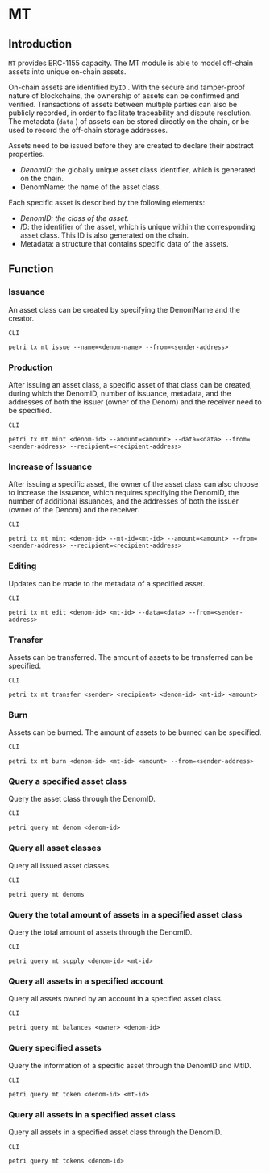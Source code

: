 # MT

## Introduction

`MT` provides ERC-1155 capacity. The MT module is able to model off-chain assets into unique on-chain assets.

On-chain assets are identified by`ID` . With the secure and tamper-proof nature of blockchains, the ownership of assets can be confirmed and verified. Transactions of assets between multiple parties can also be publicly recorded, in order to facilitate traceability and dispute resolution. The metadata (`data` ) of assets can be stored directly on the chain, or be used to record the off-chain storage addresses.

Assets need to be issued before they are created to declare their abstract properties.

* *DenomID*: the globally unique asset class identifier, which is generated on the chain.
* DenomName: the name of the asset class.

Each specific asset is described by the following elements:

* *DenomID: the class of the asset.*
* *ID*: the identifier of the asset, which is unique within the corresponding asset class. This ID is also generated on the chain.
* Metadata: a structure that contains specific data of the assets.

## Function

### Issuance

An asset class can be created by specifying the DenomName and the creator.

`CLI`

```plain
petri tx mt issue --name=<denom-name> --from=<sender-address>
```

### Production

After issuing an asset class, a specific asset of that class can be created, during which the DenomID, number of issuance, metadata, and the addresses of both the issuer (owner of the Denom) and the receiver need to be specified.

`CLI`

```plain
petri tx mt mint <denom-id> --amount=<amount> --data=<data> --from=<sender-address> --recipient=<recipient-address>
```

### Increase of Issuance

After issuing a specific asset, the owner of the asset class can also choose to increase the issuance, which requires specifying the DenomID, the number of additional issuances, and the addresses of both the issuer (owner of the Denom) and the receiver.

`CLI`

```plain
petri tx mt mint <denom-id> --mt-id=<mt-id> --amount=<amount> --from=<sender-address> --recipient=<recipient-address>
```

### Editing

Updates can be made to the metadata of a specified asset.

`CLI`

```plain
petri tx mt edit <denom-id> <mt-id> --data=<data> --from=<sender-address>
```

### Transfer


Assets can be transferred. The amount of assets to be transferred can be specified.

`CLI`

```plain
petri tx mt transfer <sender> <recipient> <denom-id> <mt-id> <amount>
```

### Burn

Assets can be burned. The amount of assets to be burned can be specified.

`CLI`

```plain
petri tx mt burn <denom-id> <mt-id> <amount> --from=<sender-address>
```

### Query a specified asset class

Query the asset class through the DenomID.

`CLI`

```plain
petri query mt denom <denom-id>
```

### Query all asset classes

Query all issued asset classes.

`CLI`

```plain
petri query mt denoms
```

### Query the total amount of assets in a specified asset class

Query the total amount of assets through the DenomID.

`CLI`

```plain
petri query mt supply <denom-id> <mt-id>
```

### Query all assets in a specified account

Query all assets owned by an account in a specified asset class.

`CLI`

```plain
petri query mt balances <owner> <denom-id>
```

### Query specified assets

Query the information of a specific asset through the DenomID and MtID.

`CLI`

```plain
petri query mt token <denom-id> <mt-id>
```

### Query all assets in a specified asset class

Query all assets in a specified asset class through the DenomID.

`CLI`

```plain
petri query mt tokens <denom-id>
```